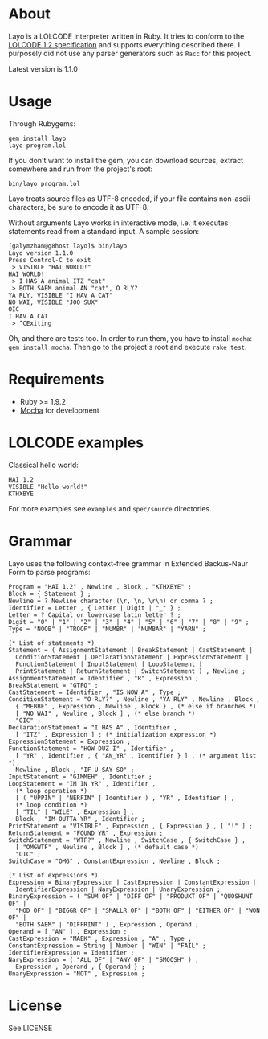 # About

Layo is a LOLCODE interpreter written in Ruby. It tries to conform to the
[LOLCODE 1.2 specification](http://lolcode.com/specs/1.2) and supports
everything described there. I purposely did not use any parser generators
such as `Racc` for this project.

Latest version is 1.1.0

# Usage

Through Rubygems:

```
gem install layo
layo program.lol
```

If you don't want to install the gem, you can download sources, extract somewhere
 and run from the project's root:

`bin/layo program.lol`

Layo treats source files as UTF-8 encoded, if your file contains non-ascii
characters, be sure to encode it as UTF-8.

Without arguments Layo works in interactive mode, i.e. it executes statements
read from a standard input. A sample session:

```
[galymzhan@g8host layo]$ bin/layo
Layo version 1.1.0
Press Control-C to exit
 > VISIBLE "HAI WORLD!"
HAI WORLD!
 > I HAS A animal ITZ "cat"
 > BOTH SAEM animal AN "cat", O RLY?
YA RLY, VISIBLE "I HAV A CAT"
NO WAI, VISIBLE "J00 SUX"
OIC
I HAV A CAT
 > ^CExiting
```

Oh, and there are tests too. In order to run them, you have to install `mocha`:
`gem install mocha`. Then go to the project's root and execute `rake test`.

# Requirements

* Ruby >= 1.9.2
* [Mocha](http://mocha.rubyforge.org/) for development

# LOLCODE examples

Classical hello world:

```
HAI 1.2
VISIBLE "Hello world!"
KTHXBYE
```

For more examples see `examples` and `spec/source` directories.

# Grammar

Layo uses the following context-free grammar in Extended Backus-Naur Form
to parse programs:

```
Program = "HAI 1.2" , Newline , Block , "KTHXBYE" ;
Block = { Statement } ;
Newline = ? Newline character (\r, \n, \r\n) or comma ? ;
Identifier = Letter , { Letter | Digit | "_" } ;
Letter = ? Capital or lowercase latin letter ? ;
Digit = "0" | "1" | "2" | "3" | "4" | "5" | "6" | "7" | "8" | "9" ;
Type = "NOOB" | "TROOF" | "NUMBR" | "NUMBAR" | "YARN" ;

(* List of statements *)
Statement = ( AssignmentStatement | BreakStatement | CastStatement |
  ConditionStatement | DeclarationStatement | ExpressionStatement |
  FunctionStatement | InputStatement | LoopStatement |
  PrintStatement | ReturnStatement | SwitchStatement ) , Newline ;
AssignmentStatement = Identifier , "R" , Expression ;
BreakStatement = "GTFO" ;
CastStatement = Identifier , "IS NOW A" , Type ;
ConditionStatement = "O RLY?" , Newline , "YA RLY" , Newline , Block ,
  { "MEBBE" , Expression , Newline , Block } , (* else if branches *)
  [ "NO WAI" , Newline , Block ] , (* else branch *)
  "OIC" ;
DeclarationStatement = "I HAS A" , Identifier ,
  [ "ITZ" , Expression ] ; (* initialization expression *)
ExpressionStatement = Expression ;
FunctionStatement = "HOW DUZ I" , Identifier ,
  [ "YR" , Identifier , { "AN_YR" , Identifier } ] , (* argument list *)
  Newline , Block , "IF U SAY SO" ;
InputStatement = "GIMMEH" , Identifier ;
LoopStatement = "IM IN YR" , Identifier ,
  (* loop operation *)
  [ ( "UPPIN" | "NERFIN" | Identifier ) , "YR" , Identifier ] ,
  (* loop condition *)
  [ "TIL" | "WILE" , Expression ] ,
  Block , "IM OUTTA YR" , Identifier ;
PrintStatement = "VISIBLE" , Expression , { Expression } , [ "!" ] ;
ReturnStatement = "FOUND YR" , Expression ;
SwitchStatement = "WTF?" , Newline , SwitchCase , { SwitchCase } ,
  [ "OMGWTF" , Newline , Block ] , (* default case *)
  "OIC" ;
SwitchCase = "OMG" , ConstantExpression , Newline , Block ;

(* List of expressions *)
Expression = BinaryExpression | CastExpression | ConstantExpression |
  IdentifierExpression | NaryExpression | UnaryExpression ;
BinaryExpression = ( "SUM OF" | "DIFF OF" | "PRODUKT OF" | "QUOSHUNT OF" |
  "MOD OF" | "BIGGR OF" | "SMALLR OF" | "BOTH OF" | "EITHER OF" | "WON OF" |
  "BOTH SAEM" | "DIFFRINT" ) , Expression , Operand ;
Operand = [ "AN" ] , Expression ;
CastExpression = "MAEK" , Expression , "A" , Type ;
ConstantExpression = String | Number | "WIN" | "FAIL" ;
IdentifierExpression = Identifier ;
NaryExpression = ( "ALL OF" | "ANY OF" | "SMOOSH" ) ,
  Expression , Operand , { Operand } ;
UnaryExpression = "NOT" , Expression ;
```

# License

See LICENSE
